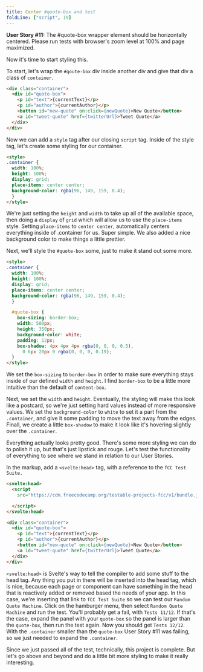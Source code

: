 ```yaml
---
title: Center #quote-box and test
foldLine: ["script", 19]
---
```

**User Story #11:** The #quote-box wrapper element should be horizontally centered. Please run tests with browser's zoom level at 100% and page maximized.

Now it's time to start styling this. 

To start, let's wrap the `#qoute-box` div inside another div and give that div a class of `container`.

```html
<div class="container">	
  <div id="quote-box">
    <p id="text">{currentText}</p>
    <p id="author">{currentAuthor}</p>
    <button id="new-quote" on:click={newQuote}>New Quote</button>
    <a id="tweet-quote" href={twitterUrl}>Tweet Quote</a>
  </div>	
</div>
```

Now we can add a `style` tag after our closing `script` tag. Inside of the style tag, let's create some styling for our container.

```html
<style>
.container {
  width: 100%;
  height: 100%;
  display: grid;
  place-items: center center;
  background-color: rgba(96, 149, 159, 0.4);
  }
</style>
```

We're just setting the `height` and `width` to take up all of the available space, then doing a `display` of `grid` which will allow us to use the `place-items` style. Setting `place-items` to `center center`, automatically centers everything inside of .container for us. Super simple. We also added a nice background color to make things a little prettier.

Next, we'll style the `#quote-box` some, just to make it stand out some more.

```html
<style>
.container {
  width: 100%;
  height: 100%;
  display: grid;
  place-items: center center;
  background-color: rgba(96, 149, 159, 0.4);
  }

  #quote-box {
    box-sizing: border-box;
    width: 500px;
    height: 350px;
    background-color: white;
    padding: 12px;
    box-shadow: 4px 4px 4px rgba(0, 0, 0, 0.5),
      0 6px 20px 0 rgba(0, 0, 0, 0.19);
  }
</style>
```

We set the `box-sizing` to `border-box` in order to make sure everything stays inside of our defined `width` and `height`. I find `border-box` to be a little more intuitive than the default of `content-box`.

Next, we set the `width` and `height`. Eventually, the styling will make this look like a postcard, so we're just setting hard values instead of more responsive values. We set the `background-color` to `white` to set it a part from the `.container`, and give it some padding to move the text away from the edges. Finall, we create a little `box-shadow` to make it look like it's hovering slightly over the 
`.container`.

Everything actually looks pretty good. There's some more styling we can do to polish it up, but that's just lipstick and rouge. Let's test the functionality of everything to see where we stand in relation to our User Stories.

In the markup, add a `<svelte:head>` tag, with a reference to the `fCC Test Suite.`

``` html
<svelte:head>
  <script
    src="https://cdn.freecodecamp.org/testable-projects-fcc/v1/bundle.js">

  </script>
</svelte:head>

<div class="container">	
  <div id="quote-box">
    <p id="text">{currentText}</p>
    <p id="author">{currentAuthor}</p>
    <button id="new-quote" on:click={newQuote}>New Quote</button>
    <a id="tweet-quote" href={twitterUrl}>Tweet Quote</a>
  </div>	
</div>
```

`<svelte:head>` is Svelte's way to tell the compiler to add some stuff to the head tag. Any thing you put in there will be inserted into the head tag, which is nice, because each page or component can have something in the head that is reactively added or removed based the needs of your app. In this case, we're inserting that link to `fCC Test Suite` so we can test our `Random Quote Machine`. Click on the hamburger menu, then select `Random Quote Machine` and run the test. You'll probably get a fail, with `Tests 11/12`. If that's the case, expand the panel with your `quote-box` so the panel is larger than the `quote-box`, then run the test again. Now you should get `Tests 12/12`. With the `.container` smaller than the `quote-box` User Story #11 was failing, so we just needed to expand the `.container`.

Since we just passed all of the test, technically, this project is complete. But let's go above and beyond and do a little bit more styling to make it really interesting.